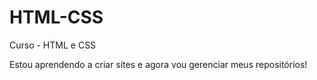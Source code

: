 # HTML-CSS
 Curso - HTML e CSS

Estou aprendendo a criar sites e agora vou gerenciar meus repositórios!